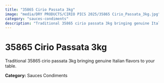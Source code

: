 ```yaml
---
title: "35865 Cirio Passata 3kg"
image: "media/DRY PRODUCTS/CIRIO PICS 2025/35865 Cirio_Passata_3kg.jpg"
category: "sauces-condiments"
description: "Traditional 35865 cirio passata 3kg bringing genuine Italian flavors to your table."
---
```


# 35865 Cirio Passata 3kg

Traditional 35865 cirio passata 3kg bringing genuine Italian flavors to your table.

**Category:** Sauces Condiments
